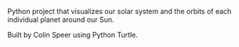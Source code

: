 Python project that visualizes our solar system and the orbits of each individual planet around our Sun.

Built by Colin Speer using Python Turtle.
